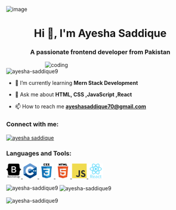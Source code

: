 ![image](https://github.com/Ayesha-Saddique9/Ayesha-Saddique9/assets/142135634/c8547b5f-2ec7-4dbd-9f3a-069c38572ed3)
<h1 align="center">Hi 👋, I'm Ayesha Saddique</h1>
<h3 align="center">A passionate frontend developer from Pakistan</h3>

<img align="right" alt="coding" width="400" src="https://user-images.githubusercontent.com/55389276/140866485-8fb1c876-9a8f-4d6a-98dc-08c4981eaf70.gif">

<p align="left"> <img src="https://komarev.com/ghpvc/?username=ayesha-saddique9&label=Profile%20views&color=0e75b6&style=flat" alt="ayesha-saddique9" /> </p>

- 🌱 I’m currently learning **Mern Stack Development**

- 💬 Ask me about **HTML, CSS ,JavaScript ,React**

- 📫 How to reach me **ayeshasaddique70@gmail.com**

<h3 align="left">Connect with me:</h3>
<p align="left">
<a href="https://linkedin.com/in/ayesha saddique" target="blank"><img align="center" src="https://raw.githubusercontent.com/rahuldkjain/github-profile-readme-generator/master/src/images/icons/Social/linked-in-alt.svg" alt="ayesha saddique" height="30" width="40" /></a>
</p>

<h3 align="left">Languages and Tools:</h3>
<p align="left"> <a href="https://getbootstrap.com" target="_blank" rel="noreferrer"> <img src="https://raw.githubusercontent.com/devicons/devicon/master/icons/bootstrap/bootstrap-plain-wordmark.svg" alt="bootstrap" width="40" height="40"/> </a> <a href="https://www.w3schools.com/cpp/" target="_blank" rel="noreferrer"> <img src="https://raw.githubusercontent.com/devicons/devicon/master/icons/cplusplus/cplusplus-original.svg" alt="cplusplus" width="40" height="40"/> </a> <a href="https://www.w3schools.com/css/" target="_blank" rel="noreferrer"> <img src="https://raw.githubusercontent.com/devicons/devicon/master/icons/css3/css3-original-wordmark.svg" alt="css3" width="40" height="40"/> </a> <a href="https://www.w3.org/html/" target="_blank" rel="noreferrer"> <img src="https://raw.githubusercontent.com/devicons/devicon/master/icons/html5/html5-original-wordmark.svg" alt="html5" width="40" height="40"/> </a> <a href="https://developer.mozilla.org/en-US/docs/Web/JavaScript" target="_blank" rel="noreferrer"> <img src="https://raw.githubusercontent.com/devicons/devicon/master/icons/javascript/javascript-original.svg" alt="javascript" width="40" height="40"/> </a> <a href="https://reactjs.org/" target="_blank" rel="noreferrer"> <img src="https://raw.githubusercontent.com/devicons/devicon/master/icons/react/react-original-wordmark.svg" alt="react" width="40" height="40"/> </a> </p>

<p><img align="left" src="https://github-readme-stats.vercel.app/api/top-langs?username=ayesha-saddique9&show_icons=true&locale=en&layout=compact" alt="ayesha-saddique9" /></p>

<p>&nbsp;<img align="center" src="https://github-readme-stats.vercel.app/api?username=ayesha-saddique9&show_icons=true&locale=en" alt="ayesha-saddique9" /></p>

<p><img align="center" src="https://github-readme-streak-stats.herokuapp.com/?user=ayesha-saddique9&" alt="ayesha-saddique9" /></p>
